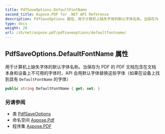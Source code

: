 ```yaml
---
title: PdfSaveOptions.DefaultFontName
second_title: Aspose.PDF for .NET API Reference
description: PdfSaveOptions 属性。用于计算机上缺失字体的默认字体名称。当保存为 PDF 的 PDF 文档包含在文档本身和设备上不可用的字体时，API 会用默认字体替换这些字体（如果在设备上找到具有 `DefaultFontName` 的字体）
type: docs
weight: 20
url: /zh/net/aspose.pdf/pdfsaveoptions/defaultfontname/
---
```

## PdfSaveOptions.DefaultFontName 属性

用于计算机上缺失字体的默认字体名称。当保存为 PDF 的 PDF 文档包含在文档本身和设备上不可用的字体时，API 会用默认字体替换这些字体（如果在设备上找到具有 `DefaultFontName` 的字体）

```csharp
public string DefaultFontName { get; set; }
```

### 另请参阅

* 类 [PdfSaveOptions](../)
* 命名空间 [Aspose.Pdf](../../../aspose.pdf/)
* 程序集 [Aspose.PDF](../../../)